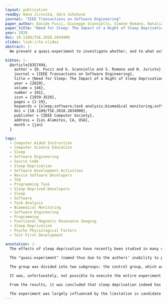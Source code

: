 ```yaml
---
layout: publication
readby: Hana Jirovská, Sára Juhošová
journal: "IEEE Transactions on Software Engineering"
paper_author: Davide Fucci, Giuseppe Scanniello, Simone Romano, Natalia Juristo
paper_title: "Need for Sleep: The Impact of a Night of Sleep Deprivation on Novice Developers’ Performance"
year: 2020
doi: 10.1109/TSE.2018.2834900
slides: link://to.slides
abstract: |-
  We present a quasi-experiment to investigate whether, and to what extent, sleep deprivation impacts the performance of novice software developers using the agile practice of test-first development (TFD). We recruited 45 undergraduates, and asked them to tackle a programming task. Among the participants, 23 agreed to stay awake the night before carrying out the task, while 22 slept normally. We analyzed the quality (i.e., the functional correctness) of the implementations delivered by the participants in both groups, their engagement in writing source code (i.e., the amount of activities performed in the IDE while tackling the programming task) and ability to apply TFD (i.e., the extent to which a participant is able to apply this practice). By comparing the two groups of participants, we found that a single night of sleep deprivation leads to a reduction of 50 percent in the quality of the implementations. There is notable evidence that the developers' engagement and their prowess to apply TFD are negatively impacted. Our results also show that sleep-deprived developers make more fixes to syntactic mistakes in the source code. We conclude that sleep deprivation has possibly disruptive effects on software development activities. The results open opportunities for improving developers' performance by integrating the study of sleep with other psycho-physiological factors in which the software engineering research community has recently taken an interest in.

bibtex: |-
  @article{8357494,
    author = {D. Fucci and G. Scanniello and S. Romano and N. Juristo},
    journal = {IEEE Transactions on Software Engineering},
    title = {Need for Sleep: The Impact of a Night of Sleep Deprivation on Novice Developers' Performance},
    year = {2020},
    volume = {46},
    number = {01},
    issn = {1939-3520},
    pages = {1-19},
    keywords = {sleep;software;task analysis;biomedical monitoring;software engineering;programming;functional magnetic resonance imaging},
    doi = {10.1109/TSE.2018.2834900},
    publisher = {IEEE Computer Society},
    address = {Los Alamitos, CA, USA},
    month = {jan}
  }

tags:
  - Computer Aided Instruction
  - Computer Science Education
  - Sleep
  - Software Engineering
  - Source Code
  - Sleep Deprivation
  - Software Development Activities
  - Novice Software Developers
  - TFD
  - Programming Task
  - Sleep Deprived Developers
  - Sleep
  - Software
  - Task Analysis
  - Biomedical Monitoring
  - Software Engineering
  - Programming
  - Functional Magnetic Resonance Imaging
  - Sleep Deprivation
  - Psycho Physiological Factors
  - Test First Development

annotation: |-
  The effects of sleep deprivation have recently been studied in many contexts, including economics, management, and the general performance of humans in daily life. This paper draws on research already done on sleep deprivation and explores the impact it has on the performance of software developers.

  The "quasi-experiment" (named thus due to the authors' inability to pick the candidates) was executed on 45 undergraduate Computer Science and Software Engineering students who were asked to solve tasks under different amounts of sleep deprivation. These tasks consisted of implementing a series of requirements using test-first development (TFD).
  
  The group was divided into two subgroups: the control group, which was asked to sleep normally the night before the test, and the sleep deprivation group, which was asked to spend the entire night awake. These two groups were then compared on the quality of their solutions, the engagement they displayed towards the task, and their ability to apply TFD.

  It was, unfortunately, not possible to execute the entire experiment in a controlled environment and thus other methods had to be developed to assess whether candidates slept the required amount. To complement the participants' own assessment, the psychomotor vigilance task (PVT) was used to, comparing the sleep deprivation group's results after a day of good sleep and on the day of the task itself. This resulted in a "cleaned" dataset with 8 less participants who had claimed to not have slept the night before but their PVTs seemed to indicate otherwise.

  From the results, it was concluded that sleep deprivation indeed has an effect on external software quality and that it is of medium gravity (about 50% deterioration). However, there was not enough evidence to reject the null hypotheses for the engagement and the TFD abilities even though there did seem to be a negative effect.

  The experiment was largely influenced by the limitation in candidate choice. The candidates were selected on a voluntary basis, both to take part in the experiment as well as to be allocated to the sleep deprivation group. This provided a small and non-flexible experiment group which posed several challenges, including the limitation on the experiment design, the difficulty to check treatment conformance (whether the participants slept the amount they were supposed to), and the cost of implementing a dry-run.
---
```


<!--mandatory fields: paper_title, readby, paper_author, journal, year, doi or preprint or arxiv, slides (if you have), abstract, annotation -->

